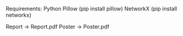 Requirements:
Python
Pillow (pip install pillow)
NetworkX (pip install networkx)


Report -> Report.pdf
Poster -> Poster.pdf
